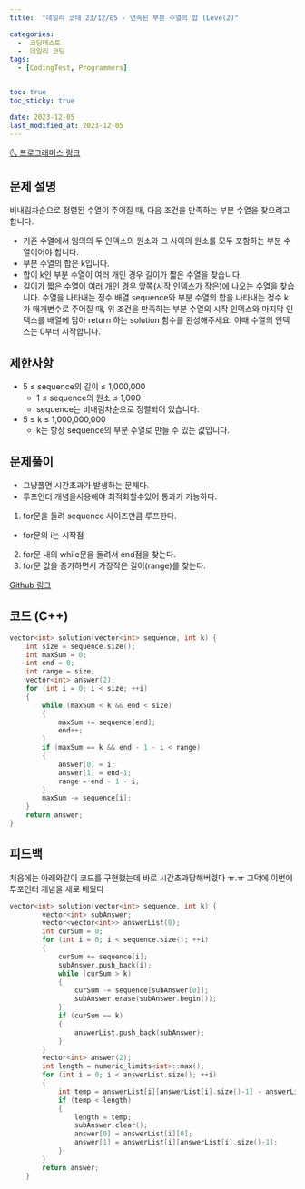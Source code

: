 ```yaml
---
title:  "데일리 코테 23/12/05 - 연속된 부분 수열의 합 (Level2)" 

categories:
  -  코딩테스트
  -  데일리 코딩
tags:
  - [CodingTest, Programmers]


toc: true
toc_sticky: true

date: 2023-12-05
last_modified_at: 2023-12-05
---
```


[🌜 프로그래머스 링크](https://school.programmers.co.kr/learn/courses/30/lessons/178870)

## 문제 설명
비내림차순으로 정렬된 수열이 주어질 때, 다음 조건을 만족하는 부분 수열을 찾으려고 합니다.

- 기존 수열에서 임의의 두 인덱스의 원소와 그 사이의 원소를 모두 포함하는 부분 수열이어야 합니다.
- 부분 수열의 합은 k입니다.
- 합이 k인 부분 수열이 여러 개인 경우 길이가 짧은 수열을 찾습니다.
- 길이가 짧은 수열이 여러 개인 경우 앞쪽(시작 인덱스가 작은)에 나오는 수열을 찾습니다.
수열을 나타내는 정수 배열 sequence와 부분 수열의 합을 나타내는 정수 k가 매개변수로 주어질 때, 위 조건을 만족하는 부분 수열의 시작 인덱스와 마지막 인덱스를 배열에 담아 return 하는 solution 함수를 완성해주세요. 이때 수열의 인덱스는 0부터 시작합니다.

## 제한사항
- 5 ≤ sequence의 길이 ≤ 1,000,000
  - 1 ≤ sequence의 원소 ≤ 1,000
  - sequence는 비내림차순으로 정렬되어 있습니다.
- 5 ≤ k ≤ 1,000,000,000
  - k는 항상 sequence의 부분 수열로 만들 수 있는 값입니다.

## 문제풀이
- 그냥풀면 시간초과가 발생하는 문제다.
- 투포인터 개념을사용해야 최적화할수있어 통과가 가능하다.

1. for문을 돌려 sequence 사이즈만큼 루프한다.
  - for문의 i는 시작점
2. for문 내의 while문을 돌려서 end점을 찾는다.
3. for문 값을 증가하면서 가장작은 길이(range)를 찾는다.

[Github 링크](https://github.com/OneThingChanged/DailyCodingTest/blob/main/Program/CodingTestCpp/Level2/SumConsecutive.h)

## 코드 (C++)
```cpp
vector<int> solution(vector<int> sequence, int k) {
    int size = sequence.size();
    int maxSum = 0;
    int end = 0;
    int range = size;
    vector<int> answer(2);
    for (int i = 0; i < size; ++i)
    {
        while (maxSum < k && end < size)
        {
            maxSum += sequence[end];
            end++;
        }
        if (maxSum == k && end - 1 - i < range)
        {
            answer[0] = i;
            answer[1] = end-1;
            range = end - 1 - i;
        }
        maxSum -= sequence[i];
    }
    return answer;
}
```

## 피드백
처음에는 아래와같이 코드를 구현했는데 바로 시간초과당해버렸다 ㅠ.ㅠ
그덕에 이번에 투포인터 개념을 새로 배웠다
```cpp
vector<int> solution(vector<int> sequence, int k) {
        vector<int> subAnswer;
        vector<vector<int>> answerList(0); 
        int curSum = 0;
        for (int i = 0; i < sequence.size(); ++i)
        {
            curSum += sequence[i];
            subAnswer.push_back(i);
            while (curSum > k)
            {
                curSum -= sequence[subAnswer[0]];
                subAnswer.erase(subAnswer.begin());
            }
            if (curSum == k)
            {
                answerList.push_back(subAnswer);
            }
        }
        vector<int> answer(2);
        int length = numeric_limits<int>::max();
        for (int i = 0; i < answerList.size(); ++i)
        {
            int temp = answerList[i][answerList[i].size()-1] - answerList[i][0];
            if (temp < length)
            {
                length = temp;
                subAnswer.clear();
                answer[0] = answerList[i][0];
                answer[1] = answerList[i][answerList[i].size()-1];
            }
        }
        return answer;
    }
```

